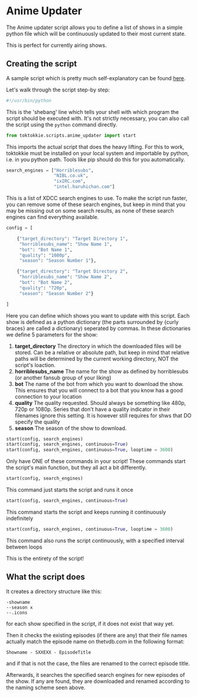 # Anime Updater

The Anime updater script allows you to define a list of shows in a simple
python file which will be continuously updated to their most current state.

This is perfect for currently airing shows.

## Creating the script

A sample script which is pretty much self-explanatory can be found
[here](../../toktokkie/templates/anime_updater_template.py). 

Let's walk through the script step-by step:

```python
#!/usr/bin/python
```

This is the 'shebang' line which tells your shell with which program the
script should be executed with. It's not strictly necessary, you can
also call the script using the ```python``` command directly.

```python
from toktokkie.scripts.anime_updater import start
```

This imports the actual script that does the heavy lifting. For this to
work, toktokkie must be installed on your local system and importable
by python, i.e. in you python path. Tools like pip should do this for
you automatically.

```python
search_engines = ["Horriblesubs",
                  "NIBL.co.uk",
                  "ixIRC.com",
                  "intel.haruhichan.com"]
```

This is a list of XDCC search engines to use. To make the script run
faster, you can remove some of these search engines, but keep in mind
that you may be missing out on some search results, as none of these
search engines can find everything available.

```python
config = [

    {"target_directory": "Target Directory 1",
     "horriblesubs_name": "Show Name 1",
     "bot": "Bot Name 1",
     "quality": "1080p",
     "season": "Season Number 1"},

    {"target_directory": "Target Directory 2",
     "horriblesubs_name": "Show Name 2",
     "bot": "Bot Name 2",
     "quality": "720p",
     "season": "Season Number 2"}

]
```

Here you can define which shows you want to update with this script.
Each show is defined as a python dictionary (the parts surrounded by
{curly braces} are called a dictionary) seperated by commas. In these
dictionaries we define 5 parameters for the show:

1. **target_directory**
   The directory in which the downloaded files will be stored.
   Can be a relative or absolute path, but keep in mind that relative
   paths will be determined by the current working directory, NOT the
   script's loaction.
2. **horriblesubs_name**
   The name for the show as defined by horriblesubs (or another fansub
   group of your liking)
3. **bot**
   The name of the bot from which you want to download the show.
   This ensures that you will connect to a bot that you know has a good
   connection to your location
4. **quality**
   The quality requested. Should always be something like 480p, 720p or
   1080p. Series that don't have a quality indicator in their filenames
   ignore this setting. It is however still requires for shws that DO
   specify the quality
5. **season**
   The season of the show to download.
   
```python
start(config, search_engines)
start(config, search_engines, continuous=True)
start(config, search_engines, continuous=True, looptime = 3600)
```

Only have ONE of these commands in your script!
These commands start the script's main function, but they all act a bit
differently.

```python
start(config, search_engines)
```

This command just starts the script and runs it once

```python
start(config, search_engines, continuous=True)
```

This command starts the script and keeps running it continuously
indefinitely

```python
start(config, search_engines, continuous=True, looptime = 3600)
```

This command also runs the script continuously, with a specified
interval between loops

This is the entirety of the script!

## What the script does
 
It creates a directory structure like this:

    -showname
    --season x
    --.icons
    
for each show specified in the script, if it does not exist that way yet.

Then it checks the existing episodes (if there are any) that their
file names actually match the episode name on thetvdb.com in the
following format:

    Showname - SXXEXX - EpisodeTitle

and if that is not the case, the files are renamed to the correct episode
title.

Afterwards, it searches the specified search engines for new episodes of
the show. If any are found, they are downloaded and renamed according
to the naming scheme seen above.
